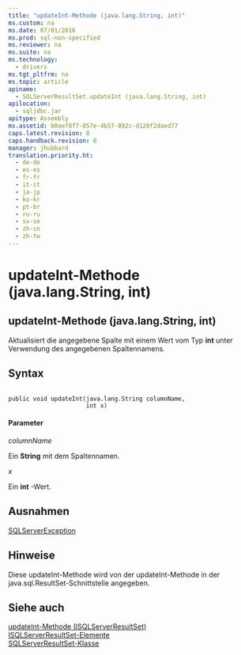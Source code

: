 ```yaml
---
title: "updateInt-Methode (java.lang.String, int)"
ms.custom: na
ms.date: 07/01/2016
ms.prod: sql-non-specified
ms.reviewer: na
ms.suite: na
ms.technology: 
  - drivers
ms.tgt_pltfrm: na
ms.topic: article
apiname: 
  - SQLServerResultSet.updateInt (java.lang.String, int)
apilocation: 
  - sqljdbc.jar
apitype: Assembly
ms.assetid: b0aef8f7-057e-4b57-892c-d120f2daed77
caps.latest.revision: 8
caps.handback.revision: 8
manager: jhubbard
translation.priority.ht: 
  - de-de
  - es-es
  - fr-fr
  - it-it
  - ja-jp
  - ko-kr
  - pt-br
  - ru-ru
  - sv-se
  - zh-cn
  - zh-tw
---
```

# updateInt-Methode (java.lang.String, int)
    
## updateInt\-Methode \(java.lang.String, int\)  
 Aktualisiert die angegebene Spalte mit einem Wert vom Typ **int** unter Verwendung des angegebenen Spaltennamens.  
  
## Syntax  
  
```  
  
public void updateInt(java.lang.String columnName,  
                      int x)  
```  
  
#### Parameter  
 *columnName*  
  
 Ein **String** mit dem Spaltennamen.  
  
 *x*  
  
 Ein **int** \-Wert.  
  
## Ausnahmen  
 [SQLServerException](../content/SQLServerException-Class.md)  
  
## Hinweise  
 Diese updateInt\-Methode wird von der updateInt\-Methode in der java.sql.ResultSet\-Schnittstelle angegeben.  
  
## Siehe auch  
 [updateInt-Methode &#40;ISQLServerResultSet&#41;](../content/updateInt-Method--SQLServerResultSet-.md)   
 [ISQLServerResultSet-Elemente](../content/SQLServerResultSet-Members.md)   
 [SQLServerResultSet-Klasse](../content/SQLServerResultSet-Class.md)  
  
  